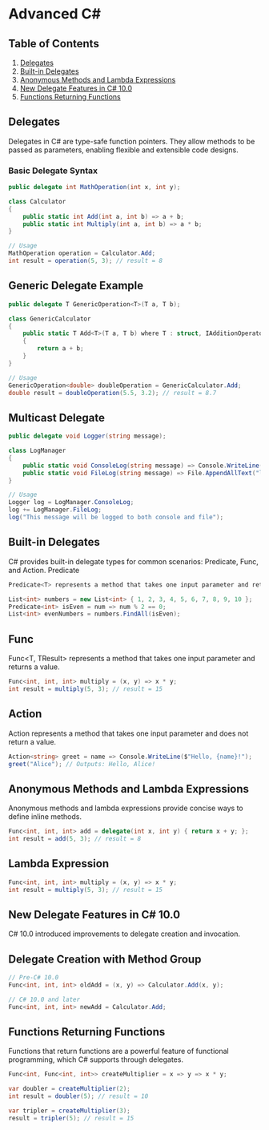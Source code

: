 # Advanced C#

## Table of Contents
1. [Delegates](#delegates)
2. [Built-in Delegates](#built-in-delegates)
3. [Anonymous Methods and Lambda Expressions](#anonymous-methods-and-lambda-expressions)
4. [New Delegate Features in C# 10.0](#new-delegate-features-in-c-100)
5. [Functions Returning Functions](#functions-returning-functions)

## Delegates

Delegates in C# are type-safe function pointers. They allow methods to be passed as parameters, enabling flexible and extensible code designs.

### Basic Delegate Syntax

```csharp
public delegate int MathOperation(int x, int y);

class Calculator
{
    public static int Add(int a, int b) => a + b;
    public static int Multiply(int a, int b) => a * b;
}

// Usage
MathOperation operation = Calculator.Add;
int result = operation(5, 3); // result = 8
```

## Generic Delegate Example
```csharp
public delegate T GenericOperation<T>(T a, T b);

class GenericCalculator
{
    public static T Add<T>(T a, T b) where T : struct, IAdditionOperators<T, T, T>
    {
        return a + b;
    }
}

// Usage
GenericOperation<double> doubleOperation = GenericCalculator.Add;
double result = doubleOperation(5.5, 3.2); // result = 8.7
```

## Multicast Delegate
```csharp
public delegate void Logger(string message);

class LogManager
{
    public static void ConsoleLog(string message) => Console.WriteLine($"Console: {message}");
    public static void FileLog(string message) => File.AppendAllText("log.txt", $"File: {message}\n");
}

// Usage
Logger log = LogManager.ConsoleLog;
log += LogManager.FileLog;
log("This message will be logged to both console and file");
```

## Built-in Delegates
C# provides built-in delegate types for common scenarios: Predicate, Func, and Action.
Predicate

```csharp
Predicate<T> represents a method that takes one input parameter and returns a boolean.
```

```csharp
List<int> numbers = new List<int> { 1, 2, 3, 4, 5, 6, 7, 8, 9, 10 };
Predicate<int> isEven = num => num % 2 == 0;
List<int> evenNumbers = numbers.FindAll(isEven);
```

## Func
Func<T, TResult> represents a method that takes one input parameter and returns a value.

```csharp
Func<int, int, int> multiply = (x, y) => x * y;
int result = multiply(5, 3); // result = 15
```

## Action
Action<T> represents a method that takes one input parameter and does not return a value.

```csharp
Action<string> greet = name => Console.WriteLine($"Hello, {name}!");
greet("Alice"); // Outputs: Hello, Alice!
```

## Anonymous Methods and Lambda Expressions
Anonymous methods and lambda expressions provide concise ways to define inline methods.
```csharp
Func<int, int, int> add = delegate(int x, int y) { return x + y; };
int result = add(5, 3); // result = 8
```

## Lambda Expression
```csharp
Func<int, int, int> multiply = (x, y) => x * y;
int result = multiply(5, 3); // result = 15
```

## New Delegate Features in C# 10.0
C# 10.0 introduced improvements to delegate creation and invocation.

## Delegate Creation with Method Group
```csharp
// Pre-C# 10.0
Func<int, int, int> oldAdd = (x, y) => Calculator.Add(x, y);

// C# 10.0 and later
Func<int, int, int> newAdd = Calculator.Add;
```
## Functions Returning Functions
Functions that return functions are a powerful feature of functional programming, which C# supports through delegates.

```csharp
Func<int, Func<int, int>> createMultiplier = x => y => x * y;

var doubler = createMultiplier(2);
int result = doubler(5); // result = 10

var tripler = createMultiplier(3);
result = tripler(5); // result = 15
```



